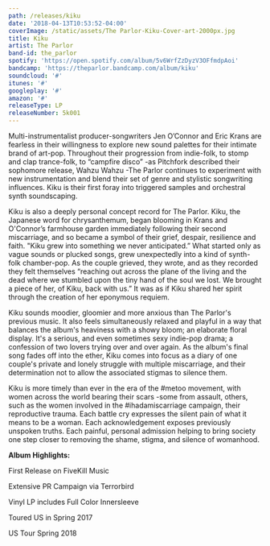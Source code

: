 ```yaml
---
path: /releases/kiku
date: '2018-04-13T10:53:52-04:00'
coverImage: /static/assets/The Parlor-Kiku-Cover-art-2000px.jpg
title: Kiku
artist: The Parlor
band-id: the_parlor
spotify: 'https://open.spotify.com/album/5v6WrfZzDyzV3OFfmdpAoi'
bandcamp: 'https://theparlor.bandcamp.com/album/kiku'
soundcloud: '#'
itunes: '#'
googleplay: '#'
amazon: '#'
releaseType: LP
releaseNumber: 5k001
---
```



Multi-instrumentalist producer-songwriters Jen O’Connor and Eric Krans are fearless in their willingness to explore new sound palettes for their intimate brand of art-pop. Throughout their progression from indie-folk, to stomp and clap trance-folk, to “campfire disco” -as Pitchfork described their sophomore release, Wahzu Wahzu -The Parlor continues to experiment with new instrumentation and blend their set of genre and stylistic songwriting influences. Kiku is their first foray into triggered samples and orchestral synth soundscaping.



Kiku is also a deeply personal concept record for The Parlor. Kiku, the Japanese word for chrysanthemum, began blooming in Krans and O'Connor’s farmhouse garden immediately following their second miscarriage, and so became a symbol of their grief, despair, resilience and faith. "Kiku grew into something we never anticipated.” What started only as vague sounds or plucked songs, grew unexpectedly into a kind of synth-folk chamber-pop. As the couple grieved, they wrote, and as they recorded they felt themselves “reaching out across the plane of the living and the dead where we stumbled upon the tiny hand of the soul we lost. We brought a piece of her, of Kiku, back with us.” It was as if Kiku shared her spirit through the creation of her eponymous requiem.



Kiku sounds moodier, gloomier and more anxious than The Parlor's previous music. It also feels simultaneously relaxed and playful in a way that balances the album's heaviness with a showy bloom; an elaborate floral display. It's a serious, and even sometimes sexy indie-pop drama; a confession of two lovers trying over and over again. As the album's final song fades off into the ether, Kiku comes into focus as a diary of one couple's private and lonely struggle with multiple miscarriage, and their determination not to allow the associated stigmas to silence them. 



Kiku is more timely than ever in the era of the #metoo movement, with women across the world bearing their scars -some from assault, others, such as the women involved in the #ihadamiscarriage campaign, their reproductive trauma. Each battle cry expresses the silent pain of what it means to be a woman. Each acknowledgement exposes previously unspoken truths. Each painful, personal admission helping to bring society one step closer to removing the shame, stigma, and silence of womanhood.



**Album Highlights:**

First Release on FiveKill Music

Extensive PR Campaign via Terrorbird

Vinyl LP includes Full Color Innersleeve

Toured US in Spring 2017

US Tour Spring 2018

